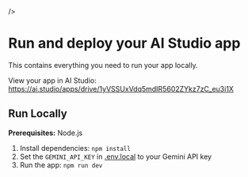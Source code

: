 />
</div>

# Run and deploy your AI Studio app

This contains everything you need to run your app locally.

View your app in AI Studio: https://ai.studio/apps/drive/1yVSSUxVdq5mdIR5602ZYkz7zC_eu3i1X

## Run Locally

**Prerequisites:**  Node.js


1. Install dependencies:
   `npm install`
2. Set the `GEMINI_API_KEY` in [.env.local](.env.local) to your Gemini API key
3. Run the app:
   `npm run dev`

